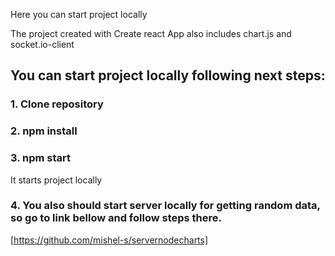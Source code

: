 Here you can start project locally

The project created with Create react App also includes chart.js and socket.io-client

## You can start project locally following next steps:

### 1. Clone repository

### 2. npm install

### 3. npm start

It starts project locally

### 4. You also should start server locally for getting random data, so go to link bellow and follow steps there.

[https://github.com/mishel-s/servernodecharts]
